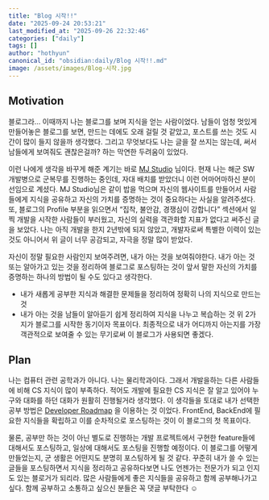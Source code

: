 ```yaml
---
title: "Blog 시작!!"
date: "2025-09-24 20:53:21"
last_modified_at: "2025-09-26 22:32:46"
categories: ["daily"]
tags: []
author: "hothyun"
canonical_id: "obsidian:daily/Blog 시작!!.md"
image: /assets/images/Blog-시작.jpg
---
```


## Motivation

블로그라… 이때까지 나는 블로그를 보며 지식을 얻는 사람이었다. 남들이 엄청 멋있게 만들어놓은 블로그를 보면, 만드는 데에도 오래 걸릴 것 같았고, 포스트를 쓰는 것도 시간이 많이 들지 않을까 생각했다. 그리고 무엇보다도 나는 글을 잘 쓰지는 않는데, 써서 남들에게 보여줘도 괜찮은걸까? 하는 막연한 두려움이 있었다.

이런 나에게 생각을 바꾸게 해준 계기는 바로 [MJ Studio](https://mjstudio.net) 님이다. 현재 나는 해군 SW 개발병으로 군복무를 진행하는 중인데, 자대 배치를 받았더니 이런 어마어마하신 분이 선임으로 계셨다. MJ Studio님은 같이 밥을 먹으며 자신의 웹사이트를 만들어서 사람들에게 지식을 공유하고 자신의 가치를 증명하는 것이 중요하다는 사실을 알려주셨다. 또, 블로그의 Profile 부분을 읽으면서 “집착, 불안감, 경쟁심이 강합니다” 섹션에서 일찍 개발을 시작한 사람들이 부러웠고, 자신의 실력을 객관화할 지표가 없다고 써주신 글을 보았다. 나는 아직 개발을 한지 2년밖에 되지 않았고, 개발자로써 특별한 이력이 있는 것도 아니어서 위 글이 너무 공감되고, 자극을 정말 많이 받았다.

자신이 정말 필요한 사람인지 보여주려면, 내가 아는 것을 보여줘야한다. 내가 아는 것 또는 알아가고 있는 것을 정리하여 블로그로 포스팅하는 것이 앞서 말한 자신의 가치를 증명하는 하나의 방법이 될 수도 있다고 생각한다.

- 내가 새롭게 공부한 지식과 해결한 문제들을 정리하여 정확히 나의 지식으로 만드는 것
- 내가 아는 것을 남들이 알아듣기 쉽게 정리하여 지식을 나누고 복습하는 것
  위 2가지가 블로그를 시작한 동기이자 목표이다. 최종적으로 내가 어디까지 아는지를 가장 객관적으로 보여줄 수 있는 무기로써 이 블로그가 사용되면 좋겠다.

## Plan

나는 컴퓨터 관련 공학과가 아니다. 나는 물리학과이다. 그래서 개발을하는 다른 사람들에 비해 CS 지식이 많이 부족하다. 적어도 개발에 필요한 CS 지식은 잘 알고 있어야 누구와 대화를 하던 대화가 원활히 진행될거라 생각했다. 이 생각들을 토대로 내가 선택한 공부 방법은 [Developer Roadmap](https://github.com/kamranahmedse/developer-roadmap) 을 이용하는 것 이었다. FrontEnd, BackEnd에 필요한 지식들을 확립하고 이를 순차적으로 포스팅하는 것이 이 블로그의 첫 목표이다.

물론, 공부만 하는 것이 아닌 별도로 진행하는 개발 프로젝트에서 구현한 feature들에 대해서도 포스팅하고, 일상에 대해서도 포스팅을 진행할 예정이다. 이 블로그를 어떻게 만들었는지, 군 생활은 어떤지도 분명히 포스팅하게 될 것 같다. 꾸준히 내가 쓸 수 있는 글들을 포스팅하면서 지식을 정리하고 공유하다보면 나도 언젠가는 전문가가 되고 인지도 있는 블로거가 되리라. 많은 사람들에게 좋은 지식들을 공유하고 함께 공부해나가고 싶다. 함께 공부하고 소통하고 싶으신 분들은 꼭 댓글 부탁한다 ☺️
